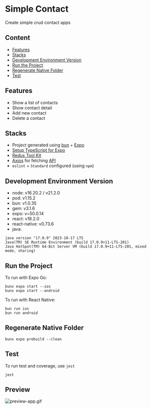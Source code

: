 # Simple Contact

Create simple crud contact apps

## Content

- [Features](#features)
- [Stacks](#stacks)
- [Development Environment Version](#development-environment-version)
- [Run the Project](#run-the-project)
- [Regenerate Native Folder](#regenerate-native-folder) 
- [Test](#test)

## Features

- Show a list of contacts 
- Show contact detail
- Add new contact
- Delete a contact

## Stacks

- Project generated using [bun](https://bun.sh/) + [Expo](https://expo.dev/)
- [Setup TypeScript for Expo](https://docs.expo.dev/guides/typescript/)
- [Redux Tool Kit](https://redux-toolkit.js.org/)
- [Axios](https://axios-http.com/) for fetching [API](https://contact.herokuapp.com/documentation)
- `eslint` + `Standard` configured (using `npm`)

## Development Environment Version

- node: v16.20.2 / v21.2.0
- pod: v1.15.2
- bun: v1.0.35
- gem: v3.1.6
- expo: v~50.0.14
- react: v18.2.0
- react-native: v0.73.6
- java:
```text
java version "17.0.9" 2023-10-17 LTS
Java(TM) SE Runtime Environment (build 17.0.9+11-LTS-201)
Java HotSpot(TM) 64-Bit Server VM (build 17.0.9+11-LTS-201, mixed mode, sharing)
```

## Run the Project

To run with Expo Go:

```shell
bunx expo start --ios
bunx expo start --android
```

To run with React Native:
```shell
bun run ios
bun run android
```

## Regenerate Native Folder

```shell
bunx expo prebuild --clean
```

## Test

To run test and coverage, use `jest`

```shell
jest
```

## Preview

![preview-app.gif](./assets/preview-app.gif)
